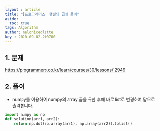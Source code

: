```yaml
---
layout : article
title: "[프로그래머스] 행렬의 곱셈 풀이"
aside:
  toc: true
tags: Algorithm 
author: melonicedlatte
key : 2020-09-02-200700
---  
```


## 1. 문제

https://programmers.co.kr/learn/courses/30/lessons/12949

## 2. 풀이

- numpy를 이용하여 numpy의 array 곱을 구한 후에 바로 list로 변경하여 답으로 출력합니다. 

~~~python
import numpy as np
def solution(arr1, arr2): 
    return np.dot(np.array(arr1), np.array(arr2)).tolist()
~~~
